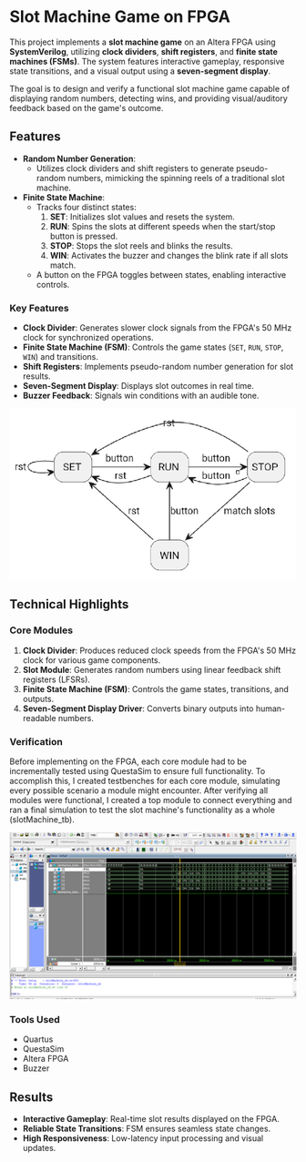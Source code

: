 # Slot Machine Game on FPGA

This project implements a **slot machine game** on an Altera FPGA using **SystemVerilog**, utilizing **clock dividers**, **shift registers**, and **finite state machines (FSMs)**. The system features interactive gameplay, responsive state transitions, and a visual output using a **seven-segment display**.

The goal is to design and verify a functional slot machine game capable of displaying random numbers, detecting wins, and providing visual/auditory feedback based on the game's outcome.

## Features
- **Random Number Generation**:
  - Utilizes clock dividers and shift registers to generate pseudo-random numbers, mimicking the spinning reels of a traditional slot machine.
- **Finite State Machine**:
  - Tracks four distinct states:
    1. **SET**: Initializes slot values and resets the system.
    2. **RUN**: Spins the slots at different speeds when the start/stop button is pressed.
    3. **STOP**: Stops the slot reels and blinks the results.
    4. **WIN**: Activates the buzzer and changes the blink rate if all slots match.
  - A button on the FPGA toggles between states, enabling interactive controls.

### Key Features
- **Clock Divider**: Generates slower clock signals from the FPGA's 50 MHz clock for synchronized operations.
- **Finite State Machine (FSM)**: Controls the game states (`SET`, `RUN`, `STOP`, `WIN`) and transitions.
- **Shift Registers**: Implements pseudo-random number generation for slot results.
- **Seven-Segment Display**: Displays slot outcomes in real time.
- **Buzzer Feedback**: Signals win conditions with an audible tone.

![FSM Diagram](assets/FSM.png)

## Technical Highlights

### Core Modules
1. **Clock Divider**: Produces reduced clock speeds from the FPGA's 50 MHz clock for various game components. 
2. **Slot Module**: Generates random numbers using linear feedback shift registers (LFSRs).
3. **Finite State Machine (FSM)**: Controls the game states, transitions, and outputs.
4. **Seven-Segment Display Driver**: Converts binary outputs into human-readable numbers.

### Verification
Before implementing on the FPGA, each core module had to be incrementally tested using QuestaSim to ensure full functionality. To accomplish this, I created testbenches for each core module, simulating every possible scenario a module might encounter. After verifying all modules were functional, I created a top module to connect everything and ran a final simulation to test the slot machine's functionality as a whole (slotMachine_tb). 

![QuestaSim](assets/QuestaSim.png)

### Tools Used
- Quartus
- QuestaSim
- Altera FPGA
- Buzzer

## Results
- **Interactive Gameplay**: Real-time slot results displayed on the FPGA.
- **Reliable State Transitions**: FSM ensures seamless state changes.
- **High Responsiveness**: Low-latency input processing and visual updates.
